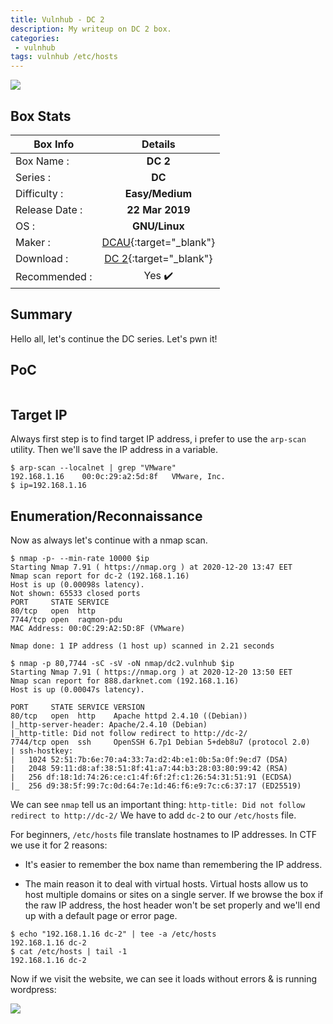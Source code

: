 ```yaml
---
title: Vulnhub - DC 2
description: My writeup on DC 2 box.
categories:
 - vulnhub
tags: vulnhub /etc/hosts
---
```


![](https://i.imgur.com/xvmWY83.png)

## Box Stats

| Box Info      | Details       |
| ------------- |:-------------:|
| Box Name :    | **DC 2**  |
| Series :      | **DC**         |
| Difficulty :  | **Easy/Medium**             |   
| Release Date :| **22 Mar 2019**      |    
| OS :          | **GNU/Linux**        |   
| Maker :       | [DCAU](https://twitter.com/@DCAU7){:target="_blank"}     |
| Download :    | [DC 2](https://www.vulnhub.com/entry/dc-2,311/){:target="_blank"}      |
| Recommended : | Yes :heavy_check_mark:      |

## Summary

Hello all, let's continue the DC series. Let's pwn it!

## PoC

![]()

## Target IP

Always first step is to find target IP address, i prefer to use the `arp-scan` utility. Then we'll save the IP address in a variable.

```
$ arp-scan --localnet | grep "VMware"
192.168.1.16	00:0c:29:a2:5d:8f	VMware, Inc.
$ ip=192.168.1.16
```

## Enumeration/Reconnaissance

Now as always let's continue with a nmap scan.

```
$ nmap -p- --min-rate 10000 $ip
Starting Nmap 7.91 ( https://nmap.org ) at 2020-12-20 13:47 EET
Nmap scan report for dc-2 (192.168.1.16)
Host is up (0.00098s latency).
Not shown: 65533 closed ports
PORT     STATE SERVICE
80/tcp   open  http
7744/tcp open  raqmon-pdu
MAC Address: 00:0C:29:A2:5D:8F (VMware)

Nmap done: 1 IP address (1 host up) scanned in 2.21 seconds

$ nmap -p 80,7744 -sC -sV -oN nmap/dc2.vulnhub $ip
Starting Nmap 7.91 ( https://nmap.org ) at 2020-12-20 13:50 EET
Nmap scan report for 888.darknet.com (192.168.1.16)
Host is up (0.00047s latency).

PORT     STATE SERVICE VERSION
80/tcp   open  http    Apache httpd 2.4.10 ((Debian))
|_http-server-header: Apache/2.4.10 (Debian)
|_http-title: Did not follow redirect to http://dc-2/
7744/tcp open  ssh     OpenSSH 6.7p1 Debian 5+deb8u7 (protocol 2.0)
| ssh-hostkey:
|   1024 52:51:7b:6e:70:a4:33:7a:d2:4b:e1:0b:5a:0f:9e:d7 (DSA)
|   2048 59:11:d8:af:38:51:8f:41:a7:44:b3:28:03:80:99:42 (RSA)
|   256 df:18:1d:74:26:ce:c1:4f:6f:2f:c1:26:54:31:51:91 (ECDSA)
|_  256 d9:38:5f:99:7c:0d:64:7e:1d:46:f6:e9:7c:c6:37:17 (ED25519)

```

We can see `nmap` tell us an important thing: `http-title: Did not follow redirect to http://dc-2/` We have to add `dc-2` to our `/etc/hosts` file.

For beginners, `/etc/hosts` file translate hostnames to IP addresses. In CTF we use it for 2 reasons:

+ It's easier to remember the box name than remembering the IP address.

+ The main reason it to deal with virtual hosts. Virtual hosts allow us to host multiple domains or sites on a single server. If we browse the box if the raw IP address, the host header won't be set properly and we'll end up with a default page or error page.

```
$ echo "192.168.1.16 dc-2" | tee -a /etc/hosts
192.168.1.16 dc-2
$ cat /etc/hosts | tail -1
192.168.1.16 dc-2
```

Now if we visit the website, we can see it loads without errors & is running wordpress:

![](https://i.imgur.com/xtzND5t.png)
